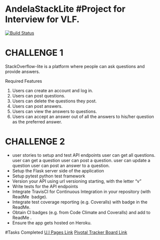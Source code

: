 # AndelaStackLite #Project for Interview for VLF.

[![Build Status](https://travis-ci.com/KapsonLabs/AndelaStackLite.svg?branch=master)](https://travis-ci.com/KapsonLabs/AndelaStackLite)

# CHALLENGE 1

StackOverflow-lite is a platform where people can ask questions and provide answers.

Required Features
1. Users can create an account and log in.
2. Users can post questions.
3. Users can delete the questions they post.
4. Users can post answers.
5. Users can view the answers to questions.
6. Users can accept an answer out of all the answers to his/her question as the preferred
answer.

# CHALLENGE 2
- user stories to setup and test API endpoints
    user can get all questions. 
    user can get a question
    user can post a question. 
    user can update a question
    user can post an answer to a question. 
- Setup the Flask server side of the application
- Setup pytest python test framework 
- Version your API using url versioning starting, with the letter “v”
- Write tests for the API endpoints
- Integrate TravisCI for Continuous Integration in your repository (with ​ ReadMe ​ badge). 
- Integrate test coverage reporting (e.g. Coveralls) with badge in the ​ ReadMe. 
- Obtain CI badges (e.g. from Code Climate and Coveralls) and add to ​ ReadMe . ​  
- Ensure the app gets hosted on Heroku. 

#Tasks Completed
[U.I Pages Link](https://kapsonlabs.github.io/AndelaStackLite/UI)
[Pivotal Tracker Board Link](https://www.pivotaltracker.com/n/projects/2198665)
